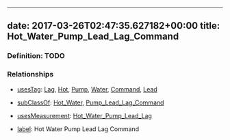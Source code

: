 
---
date: 2017-03-26T02:47:35.627182+00:00
title: Hot_Water_Pump_Lead_Lag_Command
---
### Definition: TODO

### Relationships

* [usesTag](https://brickschema.org/schema/1.0/BrickFrame#usesTag): [Lag](https://brickschema.org/schema/1.0/BrickTag#Lag), [Hot](https://brickschema.org/schema/1.0/BrickTag#Hot), [Pump](https://brickschema.org/schema/1.0/BrickTag#Pump), [Water](https://brickschema.org/schema/1.0/BrickTag#Water), [Command](https://brickschema.org/schema/1.0/BrickTag#Command), [Lead](https://brickschema.org/schema/1.0/BrickTag#Lead)

* [subClassOf](http://www.w3.org/2000/01/rdf-schema#subClassOf): [Hot_Water](https://brickschema.org/schema/1.0/Brick#Hot_Water), [Pump_Lead_Lag_Command](https://brickschema.org/schema/1.0/Brick#Pump_Lead_Lag_Command)

* [usesMeasurement](https://brickschema.org/schema/1.0/BrickFrame#usesMeasurement): [Hot_Water_Pump_Lead_Lag](https://brickschema.org/schema/1.0/Brick#Hot_Water_Pump_Lead_Lag)

* [label](http://www.w3.org/2000/01/rdf-schema#label): Hot Water Pump Lead Lag Command
